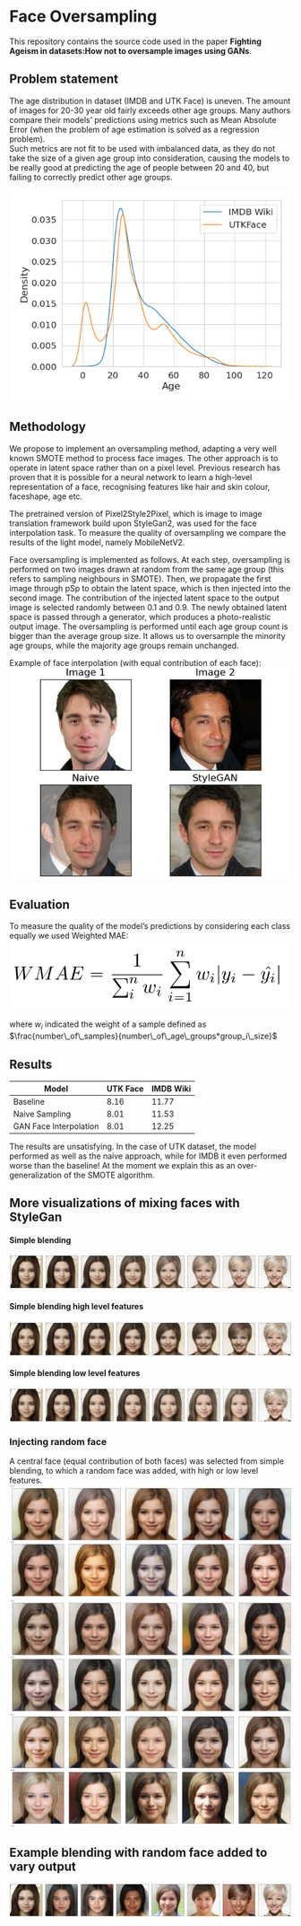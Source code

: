 # Face Oversampling
This repository contains the source code used in the paper **Fighting Ageism in datasets:How not to oversample images using GANs**.

## Problem statement
The age distribution in dataset (IMDB and UTK Face) is uneven. The  amount  of  images  for  20-30  year  old  fairly exceeds other age groups. 
Many authors compare their models’ predictions using metrics such as Mean Absolute Error (when the problem of age estimation is solved as a regression problem).   
Such metrics are not fit to be used with imbalanced data, as they do not take the size of a given age group into consideration, 
causing the models to be really good at predicting the age of people between 20 and 40, but failing to correctly predict other age groups. 

<img src="./docs/distribution.png" alt="Distribution" width="550"/>

## Methodology
We propose to implement an oversampling method, adapting a very well known SMOTE method to process face images.
The other approach is to operate in latent space rather than on a pixel level. Previous research has proven that it is 
possible for a neural network to learn a high-level representation of a face, recognising features like hair and skin colour, faceshape, age etc.

The pretrained  version  of  Pixel2Style2Pixel,  which  is  image  to  image  translation  framework build upon StyleGan2,
was used for the face interpolation task.  To measure the quality of oversampling we compare the results of the light model, namely MobileNetV2.

Face oversampling is implemented as follows. At each step,  oversampling  is  performed  on  two  images  drawn  at random 
from  the  same  age  group  (this  refers  to  sampling neighbours in SMOTE). Then, we propagate the first image through 
pSp to obtain the latent space, which is then injected into the second image. The contribution of the injected latent space 
to the output image is selected randomly between 0.1 and 0.9. The newly obtained latent space is passed through a generator, 
which produces a photo-realistic output image. The oversampling is performed until each age group count is bigger than the average group size.
It  allows  us  to  oversample  the  minority  age  groups, while the majority age groups remain unchanged. 

Example of face interpolation (with equal contribution of each face):
![FaceInterpolation](docs/interpolation.png)


## Evaluation
To measure  the  quality  of  the  model’s  predictions  by  considering each class equally we used Weighted MAE:
<img src="./docs/wmae.png" alt="WMAE" width="500"/>

where $`w_i`$ indicated the weight of a sample defined as $`\frac{number\_of\_samples}{number\_of\_age\_groups*group_i\_size}`$


## Results
| **Model** | **UTK Face** | **IMDB Wiki** |
| ------- | --- | --- | 
Baseline  | 8.16  |  11.77  
Naive Sampling  |  8.01  |  11.53
GAN Face Interpolation  | 8.01  |  12.25 

The results are unsatisfying. In the case of UTK dataset, the model performed as well as the naive approach, while for IMDB it even performed worse than the baseline! At the moment we explain this as an over-generalization of the SMOTE algorithm.

## More visualizations of mixing faces with StyleGan 
#### Simple blending
![Bledning](docs/mix.png)
#### Simple blending high level features
 ![Bledning high level](docs/mix_high.png)
#### Simple blending low level features
 ![Bledning low level](docs/mix_low.png)
### Injecting random face
A central face (equal contribution of both faces) was selected from simple blending, to which a random face was added, 
with high or low level features.
![Middle](docs/middle_random.png)
![Middle](docs/middle_random_high.png)
![Middle](docs/middle_random_high2.png)

## Example blending with random face added to vary output
![Example Interpolation](docs/example_interpolation_noise.png)
